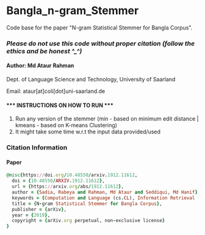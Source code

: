 # Bangla_n-gram_Stemmer
Code base for the paper "N-gram Statistical Stemmer for Bangla Corpus".

### ***Please do not use this code without proper citation (follow the ethics and be honest ^_^)***

#### Author: Md Ataur Rahman
Dept. of Language Science and Technology,
University of Saarland

Email: ataur[at]coli[dot]uni-saarland.de


#### *** INSTRUCTIONS ON HOW TO RUN ***

1) Run any version of the stemmer (min - based on minimum edit distance | kmeans - based on K-means Clustering)
2) It might take some time w.r.t the input data provided/used

### Citation Information

#### Paper
```ruby
@misc{https://doi.org/10.48550/arxiv.1912.11612,
  doi = {10.48550/ARXIV.1912.11612},
  url = {https://arxiv.org/abs/1912.11612},
  author = {Sadia, Rabeya and Rahman, Md Ataur and Seddiqui, Md Hanif},
  keywords = {Computation and Language (cs.CL), Information Retrieval (cs.IR), FOS: Computer and information sciences, FOS: Computer and information sciences},
  title = {N-gram Statistical Stemmer for Bangla Corpus},
  publisher = {arXiv},
  year = {2019},
  copyright = {arXiv.org perpetual, non-exclusive license}
}
```

